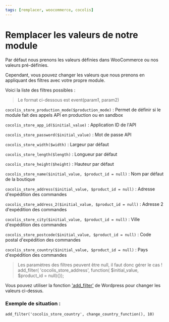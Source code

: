 ```yaml
---
tags: [remplacer, woocommerce, cocolis]
---
```


# Remplacer les valeurs de notre module

Par défaut nous prenons les valeurs définies dans WooCommerce ou nos valeurs pré-définies.

Cependant, vous pouvez changer les valeurs que nous prenons en appliquant des filtres avec votre propre module.

Voici la liste des filtres possibles :

> Le format ci-dessous est event(param1, param2)

`cocolis_store_production_mode($production_mode)` : Permet de définir si le module fait des appels API en production ou en sandbox

`cocolis_store_app_id($initial_value)` : Application ID de l'API

`cocolis_store_password($initial_value)` : Mot de passe API

`cocolis_store_width($width)` : Largeur par défaut

`cocolis_store_length($length)` : Longueur par défaut

`cocolis_store_height($height)` : Hauteur par défaut

`cocolis_store_name($initial_value, $product_id = null)` : Nom par défaut de la boutique

`cocolis_store_address($initial_value, $product_id = null)` : Adresse d'expédition des commandes

`cocolis_store_address_2($initial_value, $product_id = null)` : Adresse 2 d'expédition des commandes

`cocolis_store_city($initial_value, $product_id = null)` : Ville d'expédition des commandes

`cocolis_store_postcode($initial_value, $product_id = null)` : Code postal d'expédition des commandes

`cocolis_store_country($initial_value, $product_id = null)` : Pays d'expédition des commandes

<!-- theme: warning -->

> Les paramètres des filtres peuvent être null, il faut donc gérer le cas ! 
> add_filter( 'cocolis_store_address', function( $initial_value, $product_id = null){});

Vous pouvez utiliser la fonction ['add_filter'](https://developer.wordpress.org/reference/functions/add_filter/) de Wordpress pour changer les valeurs ci-dessus.

### Exemple de situation :

`add_filter('cocolis_store_country', change_country_function(), 10)`
